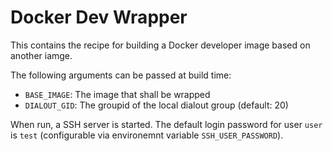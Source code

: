# Docker Dev Wrapper

This contains the recipe for building a Docker developer image based on another iamge. 

The following arguments can be passed at build time:
- `BASE_IMAGE`: The image that shall be wrapped
- `DIALOUT_GID`: The groupid of the local dialout group (default: 20)

When run, a SSH server is started. The default login password for user `user` is `test` (configurable via environemnt variable `SSH_USER_PASSWORD`). 
